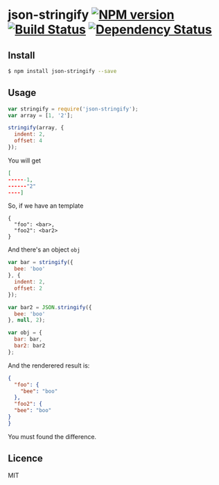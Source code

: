 # json-stringify [![NPM version](https://badge.fury.io/js/json-stringify.svg)](http://badge.fury.io/js/json-stringify) [![Build Status](https://travis-ci.org/kaelzhang/json-stringify.svg?branch=master)](https://travis-ci.org/kaelzhang/json-stringify) [![Dependency Status](https://gemnasium.com/kaelzhang/json-stringify.svg)](https://gemnasium.com/kaelzhang/json-stringify)

<!-- description -->

## Install

```bash
$ npm install json-stringify --save
```

## Usage

```js
var stringify = require('json-stringify');
var array = [1, '2'];

stringify(array, {
  indent: 2,
  offset: 4
});
```

You will get 

```json
[
------1,
------"2"
----]
```

So, if we have an template

```
{
  "foo": <bar>,
  "foo2": <bar2>
}
```

And there's an object `obj`

```js
var bar = stringify({
  bee: 'boo'
}, {
  indent: 2,
  offset: 2
});

var bar2 = JSON.stringify({
  bee: 'boo'
}, null, 2);

var obj = {
  bar: bar,
  bar2: bar2
};
```

And the renderered result is:

```json
{
  "foo": {
    "bee": "boo"
  },
  "foo2": {
  "bee": "boo"
}
}
```

You must found the difference.


## Licence

MIT
<!-- do not want to make nodeinit to complicated, you can edit this whenever you want. -->